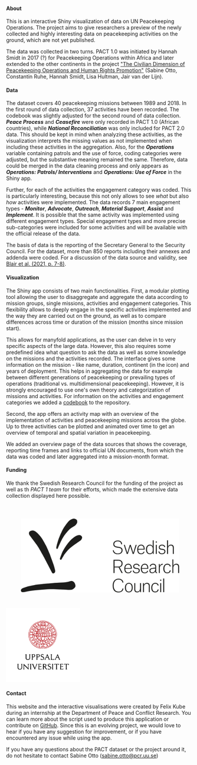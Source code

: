 #### About

This is an interactive Shiny visualization of data on UN Peacekeeping Operations. The project aims to give researchers a preview of the newly collected and highly interesting data on peacekeeping activities on the ground, which are not yet published. 

The data was collected in two turns. PACT 1.0 was initiated by Hannah Smidt in 2017 (?) for Peacekeeping Operations within Africa and later extended to the other continents in the project ["The Civilian Dimension of Peacekeeping Operations and Human Rights Promotion"](https://pcr.uu.se/research/research-themes/human-rights/the-civilian-dimension-of-peacekeeping-operations-and-human-rights-promotion/) (Sabine Otto, Constantin Ruhe, Hannah Smidt, Lisa Hultman, Jair van der Lijn).

#### Data

The dataset covers 40 peacekeeping missions between 1989 and 2018. In the first round of data collection, 37 activities have been recorded. The codebook was slightly adjusted for the second round of data collection. ***Peace Process*** and ***Ceasefire*** were only recorded in PACT 1.0 (African countries), while ***National Reconciliation*** was only included for PACT 2.0 data. This should be kept in mind when analyzing these activities, as the visualization interprets the missing values as not implemented when including these activities in the aggregation. Also, for the ***Operations*** variable containing patrols and the use of force, coding categories were adjusted, but the substantive meaning remained the same. Therefore, data could be merged in the data cleaning process and only appears as ***Operations: Patrols/ Interventions*** and ***Operations: Use of Force*** in the Shiny app.

Further, for each of the activities the engagement category was coded. This is particularly interesting, because this not only allows to see *what* but also *how* activities were implemented. The data records 7 main engagement types - ***Monitor***, ***Advocate***, ***Outreach***, ***Material Support***, ***Assist*** and ***Implement***. It is possible that the same activity was implemented using different engagement types. Special engagement types and more precise sub-categories were included for some activities and will be available with the official release of the data.

The basis of data is the reporting of the Secretary General to the Security Council. For the dataset, more than 850 reports including their annexes and addenda were coded. For a discussion of the data source and validity, see [Blair et al. (2021, p. 7-8)](https://onlinelibrary.wiley.com/doi/full/10.1111/ajps.12650).

#### Visualization

The Shiny app consists of two main functionalities. First, a modular plotting tool allowing the user to disaggregate and aggregate the data according to mission groups, single missions, activities and engagement categories. This flexibility allows to deeply engage in the specific activities implemented and the way they are carried out on the ground, as well as to compare differences across time or duration of the mission (months since mission start).

This allows for manyfold applications, as the user can delve in to very specific aspects of the large data. However, this also requires some predefined idea what question to ask the data as well as some knowledge on the missions and the activities recorded. The interface gives some information on the mission - like name, duration, continent (in the icon) and years of deployment. This helps in aggregating the data for example between different generations of peacekeeping or prevailing types of operations (traditional vs. multidimensional peacekeeping). However, it is strongly encouraged to use one's own theory and categorization of missions and activities. For information on the activities and engagement categories we added a [codebook](doku/PACT_codebook.pdf) to the repository.

Second, the app offers an activity map with an overview of the implementation of activities and peacekeeping missions across the globe. Up to three activities can be plotted and animated over time to get an overview of temporal and spatial variation in peacekeeping.

We added an overview page of the data sources that shows the coverage, reporting time frames and links to official UN documents, from which the data was coded and later aggregated into a mission-month format.

#### Funding

We thank the Swedish Research Council for the funding of the project as well as th *PACT 1 team* for their efforts, which made the extensive data collection displayed here possible.

<img src="data/logos/VR_logo.png" alt="Kapradet Logo" height="200" style="padding: 40px"/>
<img src="data/logos/UU_logo.svg" alt="Uni Uppsala Logo" height="200"/> 

#### Contact

This website and the interactive visualisations were created by Felix Kube during an internship at the Department of Peace and Conflict Research. You can learn more about the script used to produce this application or contribute on [GitHub](https://github.com/flixi67/PACT). Since this is an evolving project, we would love to hear if you have any suggestion for improvement, or if you have encountered any issue while using the app.

If you have any questions about the PACT dataset or the project around it, do not hesitate to contact Sabine Otto ([sabine.otto@pcr.uu.se](mailto:sabine.otto@pcr.uu.se?subject=PACT))
